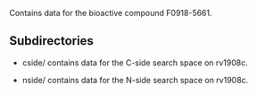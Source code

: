 Contains data for the bioactive compound F0918-5661.

## Subdirectories

- cside/ contains data for the C-side search space on rv1908c.

- nside/ contains data for the N-side search space on rv1908c.

